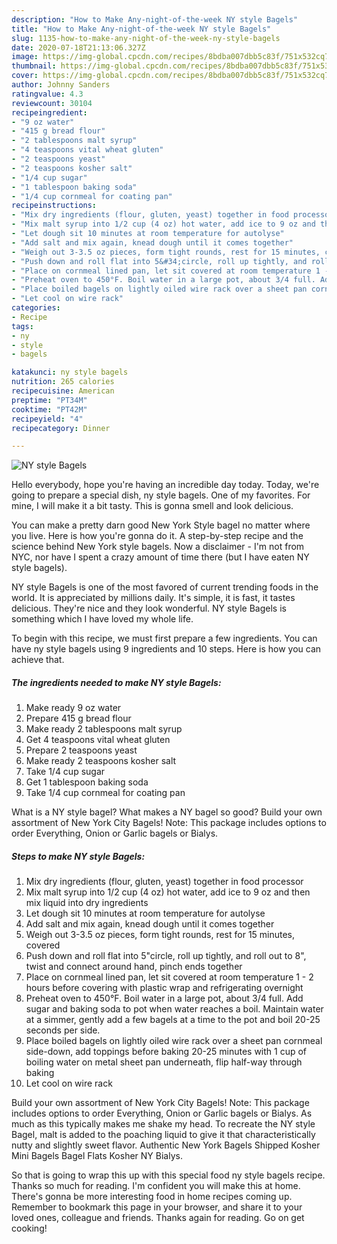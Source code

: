 ```yaml
---
description: "How to Make Any-night-of-the-week NY style Bagels"
title: "How to Make Any-night-of-the-week NY style Bagels"
slug: 1135-how-to-make-any-night-of-the-week-ny-style-bagels
date: 2020-07-18T21:13:06.327Z
image: https://img-global.cpcdn.com/recipes/8bdba007dbb5c83f/751x532cq70/ny-style-bagels-recipe-main-photo.jpg
thumbnail: https://img-global.cpcdn.com/recipes/8bdba007dbb5c83f/751x532cq70/ny-style-bagels-recipe-main-photo.jpg
cover: https://img-global.cpcdn.com/recipes/8bdba007dbb5c83f/751x532cq70/ny-style-bagels-recipe-main-photo.jpg
author: Johnny Sanders
ratingvalue: 4.3
reviewcount: 30104
recipeingredient:
- "9 oz water"
- "415 g bread flour"
- "2 tablespoons malt syrup"
- "4 teaspoons vital wheat gluten"
- "2 teaspoons yeast"
- "2 teaspoons kosher salt"
- "1/4 cup sugar"
- "1 tablespoon baking soda"
- "1/4 cup cornmeal for coating pan"
recipeinstructions:
- "Mix dry ingredients (flour, gluten, yeast) together in food processor"
- "Mix malt syrup into 1/2 cup (4 oz) hot water, add ice to 9 oz and then mix liquid into dry ingredients"
- "Let dough sit 10 minutes at room temperature for autolyse"
- "Add salt and mix again, knead dough until it comes together"
- "Weigh out 3-3.5 oz pieces, form tight rounds, rest for 15 minutes, covered"
- "Push down and roll flat into 5&#34;circle, roll up tightly, and roll out to 8&#34;, twist and connect around hand, pinch ends together"
- "Place on cornmeal lined pan, let sit covered at room temperature 1 - 2 hours before covering with plastic wrap and refrigerating overnight"
- "Preheat oven to 450°F. Boil water in a large pot, about 3/4 full. Add sugar and baking soda to pot when water reaches a boil. Maintain water at a simmer, gently add a few bagels at a time to the pot and boil 20-25 seconds per side."
- "Place boiled bagels on lightly oiled wire rack over a sheet pan cornmeal side-down, add toppings before baking 20-25 minutes with 1 cup of boiling water on metal sheet pan underneath, flip half-way through baking"
- "Let cool on wire rack"
categories:
- Recipe
tags:
- ny
- style
- bagels

katakunci: ny style bagels 
nutrition: 265 calories
recipecuisine: American
preptime: "PT34M"
cooktime: "PT42M"
recipeyield: "4"
recipecategory: Dinner

---
```



![NY style Bagels](https://img-global.cpcdn.com/recipes/8bdba007dbb5c83f/751x532cq70/ny-style-bagels-recipe-main-photo.jpg)

Hello everybody, hope you're having an incredible day today. Today, we're going to prepare a special dish, ny style bagels. One of my favorites. For mine, I will make it a bit tasty. This is gonna smell and look delicious.

You can make a pretty darn good New York Style bagel no matter where you live. Here is how you&#39;re gonna do it. A step-by-step recipe and the science behind New York style bagels. Now a disclaimer - I&#39;m not from NYC, nor have I spent a crazy amount of time there (but I have eaten NY style bagels).

NY style Bagels is one of the most favored of current trending foods in the world. It is appreciated by millions daily. It's simple, it is fast, it tastes delicious. They're nice and they look wonderful. NY style Bagels is something which I have loved my whole life.


To begin with this recipe, we must first prepare a few ingredients. You can have ny style bagels using 9 ingredients and 10 steps. Here is how you can achieve that.

<!--inarticleads1-->

##### The ingredients needed to make NY style Bagels:

1. Make ready 9 oz water
1. Prepare 415 g bread flour
1. Make ready 2 tablespoons malt syrup
1. Get 4 teaspoons vital wheat gluten
1. Prepare 2 teaspoons yeast
1. Make ready 2 teaspoons kosher salt
1. Take 1/4 cup sugar
1. Get 1 tablespoon baking soda
1. Take 1/4 cup cornmeal for coating pan


What is a NY style bagel? What makes a NY bagel so good? Build your own assortment of New York City Bagels! Note: This package includes options to order Everything, Onion or Garlic bagels or Bialys. 

<!--inarticleads2-->

##### Steps to make NY style Bagels:

1. Mix dry ingredients (flour, gluten, yeast) together in food processor
1. Mix malt syrup into 1/2 cup (4 oz) hot water, add ice to 9 oz and then mix liquid into dry ingredients
1. Let dough sit 10 minutes at room temperature for autolyse
1. Add salt and mix again, knead dough until it comes together
1. Weigh out 3-3.5 oz pieces, form tight rounds, rest for 15 minutes, covered
1. Push down and roll flat into 5&#34;circle, roll up tightly, and roll out to 8&#34;, twist and connect around hand, pinch ends together
1. Place on cornmeal lined pan, let sit covered at room temperature 1 - 2 hours before covering with plastic wrap and refrigerating overnight
1. Preheat oven to 450°F. Boil water in a large pot, about 3/4 full. Add sugar and baking soda to pot when water reaches a boil. Maintain water at a simmer, gently add a few bagels at a time to the pot and boil 20-25 seconds per side.
1. Place boiled bagels on lightly oiled wire rack over a sheet pan cornmeal side-down, add toppings before baking 20-25 minutes with 1 cup of boiling water on metal sheet pan underneath, flip half-way through baking
1. Let cool on wire rack


Build your own assortment of New York City Bagels! Note: This package includes options to order Everything, Onion or Garlic bagels or Bialys. As much as this typically makes me shake my head. To recreate the NY style Bagel, malt is added to the poaching liquid to give it that characteristically nutty and slightly sweet flavor. Authentic New York Bagels Shipped Kosher Mini Bagels Bagel Flats Kosher NY Bialys. 

So that is going to wrap this up with this special food ny style bagels recipe. Thanks so much for reading. I'm confident you will make this at home. There's gonna be more interesting food in home recipes coming up. Remember to bookmark this page in your browser, and share it to your loved ones, colleague and friends. Thanks again for reading. Go on get cooking!
